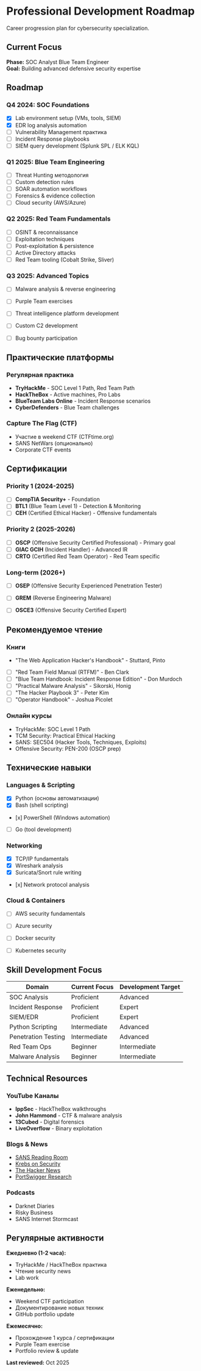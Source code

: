 # Professional Development Roadmap

Career progression plan for cybersecurity specialization.

## Current Focus

**Phase:** SOC Analyst  Blue Team Engineer  
**Goal:** Building advanced defensive security expertise


##  Roadmap

### Q4 2024: SOC Foundations
- [x] Lab environment setup (VMs, tools, SIEM)
- [x] EDR log analysis automation
- [ ] Vulnerability Management практика
- [ ] Incident Response playbooks
- [ ] SIEM query development (Splunk SPL / ELK KQL)

### Q1 2025: Blue Team Engineering
- [ ] Threat Hunting методология
- [ ] Custom detection rules
- [ ] SOAR automation workflows
- [ ] Forensics & evidence collection
- [ ] Cloud security (AWS/Azure)

### Q2 2025: Red Team Fundamentals
- [ ] OSINT & reconnaissance
- [ ] Exploitation techniques
- [ ] Post-exploitation & persistence
- [ ] Active Directory attacks
- [ ] Red Team tooling (Cobalt Strike, Sliver)

### Q3 2025: Advanced Topics
- [ ] Malware analysis & reverse engineering
- [ ] Purple Team exercises
- [ ] Threat intelligence platform development
- [ ] Custom C2 development
- [ ] Bug bounty participation


##  Практические платформы

### Регулярная практика
- **TryHackMe** - SOC Level 1 Path, Red Team Path
- **HackTheBox** - Active machines, Pro Labs
- **BlueTeam Labs Online** - Incident Response scenarios
- **CyberDefenders** - Blue Team challenges

### Capture The Flag (CTF)
- Участие в weekend CTF (CTFtime.org)
- SANS NetWars (опционально)
- Corporate CTF events


##  Сертификации

### Priority 1 (2024-2025)
- [ ] **CompTIA Security+** - Foundation
- [ ] **BTL1** (Blue Team Level 1) - Detection & Monitoring
- [ ] **CEH** (Certified Ethical Hacker) - Offensive fundamentals

### Priority 2 (2025-2026)
- [ ] **OSCP** (Offensive Security Certified Professional) - Primary goal
- [ ] **GIAC GCIH** (Incident Handler) - Advanced IR
- [ ] **CRTO** (Certified Red Team Operator) - Red Team specific

### Long-term (2026+)
- [ ] **OSEP** (Offensive Security Experienced Penetration Tester)
- [ ] **GREM** (Reverse Engineering Malware)
- [ ] **OSCE3** (Offensive Security Certified Expert)


##  Рекомендуемое чтение

### Книги
-  "The Web Application Hacker's Handbook" - Stuttard, Pinto
- [ ] "Red Team Field Manual (RTFM)" - Ben Clark
- [ ] "Blue Team Handbook: Incident Response Edition" - Don Murdoch
- [ ] "Practical Malware Analysis" - Sikorski, Honig
- [ ] "The Hacker Playbook 3" - Peter Kim
- [ ] "Operator Handbook" - Joshua Picolet

### Онлайн курсы
- TryHackMe: SOC Level 1 Path
- TCM Security: Practical Ethical Hacking
- SANS: SEC504 (Hacker Tools, Techniques, Exploits)
- Offensive Security: PEN-200 (OSCP prep)


##  Технические навыки

### Languages & Scripting
- [x] Python (основы автоматизации)
- [x] Bash (shell scripting)
- [х] PowerShell (Windows automation)
- [ ] Go (tool development)

### Networking
- [x] TCP/IP fundamentals
- [x] Wireshark analysis
- [x] Suricata/Snort rule writing
- [х] Network protocol analysis

### Cloud & Containers
- [ ] AWS security fundamentals
- [ ] Azure security
- [ ] Docker security
- [ ] Kubernetes security


## Skill Development Focus

| Domain | Current Focus | Development Target |
|--------|---------------|-------------------|
| SOC Analysis | Proficient | Advanced |
| Incident Response | Proficient | Expert |
| SIEM/EDR | Proficient | Expert |
| Python Scripting | Intermediate | Advanced |
| Penetration Testing | Intermediate | Advanced |
| Red Team Ops | Beginner | Intermediate |
| Malware Analysis | Beginner | Intermediate |

## Technical Resources

### YouTube Каналы
- **IppSec** - HackTheBox walkthroughs
- **John Hammond** - CTF & malware analysis
- **13Cubed** - Digital forensics
- **LiveOverflow** - Binary exploitation

### Blogs & News
- [SANS Reading Room](https://www.sans.org/reading-room/)
- [Krebs on Security](https://krebsonsecurity.com/)
- [The Hacker News](https://thehackernews.com/)
- [PortSwigger Research](https://portswigger.net/research)

### Podcasts
- Darknet Diaries
- Risky Business
- SANS Internet Stormcast


##  Регулярные активности

**Ежедневно (1-2 часа):**
- TryHackMe / HackTheBox практика
- Чтение security news
- Lab work

**Еженедельно:**
- Weekend CTF participation
- Документирование новых техник
- GitHub portfolio update

**Ежемесячно:**
- Прохождение 1 курса / сертификации
- Purple Team exercise
- Portfolio review & update


**Last reviewed:** Oct 2025

